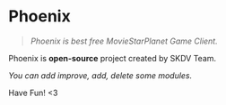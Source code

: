 # Phoenix

> *Phoenix is best free MovieStarPlanet Game Client.*

Phoenix is **open-source** project created by SKDV Team.

*You can add improve, add, delete some modules.*

Have Fun! <3
